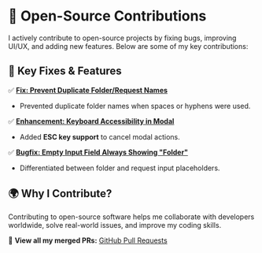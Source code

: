 # 🚀 Open-Source Contributions  

I actively contribute to open-source projects by fixing bugs, improving UI/UX, and adding new features. Below are some of my key contributions:  

## 🔹 Key Fixes & Features  

✅ **[Fix: Prevent Duplicate Folder/Request Names](https://github.com/EXXETA/trufos/pull/297)**  
- Prevented duplicate folder names when spaces or hyphens were used.  

✅ **[Enhancement: Keyboard Accessibility in Modal](https://github.com/EXXETA/trufos/pull/292)**  
- Added **ESC key support** to cancel modal actions.  

✅ **[Bugfix: Empty Input Field Always Showing "Folder"](https://github.com/EXXETA/trufos/pull/296)**  
- Differentiated between folder and request input placeholders.  

## 🌍 Why I Contribute?  
Contributing to open-source software helps me collaborate with developers worldwide, solve real-world issues, and improve my coding skills.  

🔗 **View all my merged PRs:** [GitHub Pull Requests](https://github.com/pulls?q=is%3Apr+archived%3Afalse+author%3ARammah-mohamed+is%3Aclosed)  
